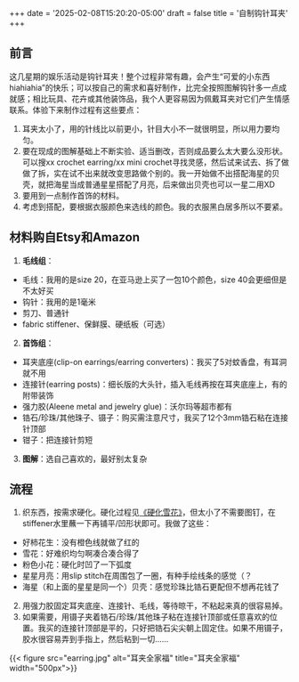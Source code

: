 +++
date = '2025-02-08T15:20:20-05:00'
draft = false
title = '自制钩针耳夹'
+++
## 前言
这几星期的娱乐活动是钩针耳夹！整个过程非常有趣，会产生“可爱的小东西hiahiahia”的快乐；可以按自己的需求和喜好制作，比完全按照图解钩针多一点成就感；相比玩具、花卉或其他装饰品，我个人更容易因为佩戴耳夹对它们产生情感联系。体验下来制作过程有这些要点：

1. 耳夹太小了，用的针线比以前更小，针目大小不一就很明显，所以用力要均匀。
2. 要在现成的图解基础上不断实验、适当删改，否则成品要么太大要么没形状。可以搜xx crochet earring/xx mini crochet寻找灵感，然后试来试去、拆了做做了拆，实在试不出来就改变思路做个别的。我一开始做不出搭配海星的贝壳，就把海星当成普通星星搭配了月亮，后来做出贝壳也可以一星二用XD
3. 要用到一点制作首饰的材料。
4. 考虑到搭配，要根据衣服颜色来选线的颜色。我的衣服黑白居多所以不要紧。

## 材料购自Etsy和Amazon
1. **毛线组**：
- 毛线：我用的是size 20，在亚马逊上买了一包10个颜色，size 40会更细但是不太好买
- 钩针：我用的是1毫米
- 剪刀、普通针
- fabric stiffener、保鲜膜、硬纸板（可选）
2. **首饰组**：
- 耳夹底座(clip-on earrings/earring converters)：我买了5对蚊香盘，有耳洞就不用
- 连接针(earring posts)：细长版的大头针，插入毛线再按在耳夹底座上，有的附带装饰
- 强力胶(Aleene metal and jewelry glue)：沃尔玛等超市都有
- 锆石/珍珠/其他珠子、镊子：购买需注意尺寸，我买了12个3mm锆石粘在连接针顶部
- 钳子：把连接针剪短
3. **图解**：选自己喜欢的，最好别太复杂

## 流程
1. 织东西，按需求硬化。硬化过程见[《硬化雪花》](https://dgg-temp.github.io/servaltries/thoughts/stiffen_snowflakes/)，但太小了不需要图钉，在stiffener水里蘸一下再铺平/凹形状即可。我做了这些：
- 好柿花生：没有橙色线就做了红的
- 雪花：好难织均匀啊凑合凑合得了
- 粉色小花：硬化时凹了一下弧度
- 星星月亮：用slip stitch在周围包了一圈，有种手绘线条的感觉（？
- 海星（和上面的星星是同一个）贝壳：感觉珍珠比锆石更配但不想再花钱了
2. 用强力胶固定耳夹底座、连接针、毛线，等待晾干，不粘起来真的很容易掉。
3. 如果需要，用镊子夹着锆石/珍珠/其他珠子粘在连接针顶部或任意喜欢的位置。我买的连接针顶部是平的，只好把锆石尖尖朝上固定住。如果不用镊子，胶水很容易弄到手指上，然后粘到一切……

{{< figure src="earring.jpg" alt="耳夹全家福" title="耳夹全家福" width="500px">}}



